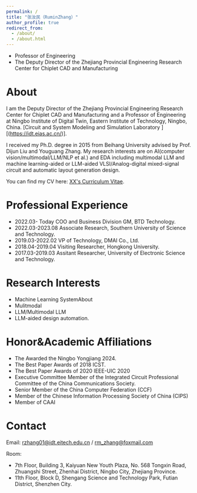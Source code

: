 ```yaml
---
permalink: /
title: "张汝民（RuminZhang）"
author_profile: true
redirect_from: 
  - /about/
  - /about.html
---
```

 
 * Professor of Engineering
 * The Deputy Director of the Zhejiang Provincial Engineering Research Center for Chiplet CAD and Manufacturing
   
 
About
======
  I am the Deputy Director of the Zhejiang Provincial Engineering Research Center for Chiplet CAD and Manufacturing and a Professor of Engineering at Ningbo Institute of Digital Twin, Eastern Institute of Technology, Ningbo, China. [Circuit and System Modeling and Simulation Laboratory‌ ][(https://idt.eias.ac.cn/)].

  I received my Ph.D. degree in 2015 from Beihang University advised by Prof. Dijun Liu and Youguang Zhang. My research interests are on AI(computer vision/multimodal/LLM/NLP et al.) and EDA including multimodal LLM and  machine learning-aided or LLM-aided VLSI/Analog-digital mixed-signal circuit and automatic layout generation design.
  
You can find my CV here: [XX's Curriculum Vitae](../assets/Curriculum_Vitae.pdf).

Professional Experience
======
* 2022.03- Today COO and Business Division GM, BTD Technology.
* 2022.03-2023.08 Associate Research, Southern University of Science and Technology.
* 2019.03-2022.02 VP of Technology, DMAI Co., Ltd.
* 2018.04-2019.04 Visiting Researcher, Hongkong University.
* 2017.03-2019.03 Assitant Researcher, University of Electronic Science and Technology.

Research Interests
======
* Machine Learning SystemAbout
* Mulitmodal
* LLM/Multimodal LLM
* LLM-aided design automation.

Honor&Academic Affiliations
======
* The Awarded the Ningbo Yongjiang 2024.
* The Best Paper Awards of 2018 ICST.
* The Best Paper Awards of 2020 IEEE-UIC 2020
* Executive Committee Member of the Integrated Circuit Professional Committee of the China Communications Society.
* Senior Member of the China Computer Federation (CCF)
* Member of the Chinese Information Processing Society of China (CIPS)
* Member of CAAI
  
Contact
======
Email: rzhang01@idt.eitech.edu.cn / rm_zhang@foxmail.com

Room:

  * 7th Floor, Building 3, Kaiyuan New Youth Plaza, No. 568 Tongxin Road, Zhuangshi Street, Zhenhai District, Ningbo City, Zhejiang Province.
  * 11th Floor, Block D, Shengang Science and Technology Park, Futian District, Shenzhen City.

